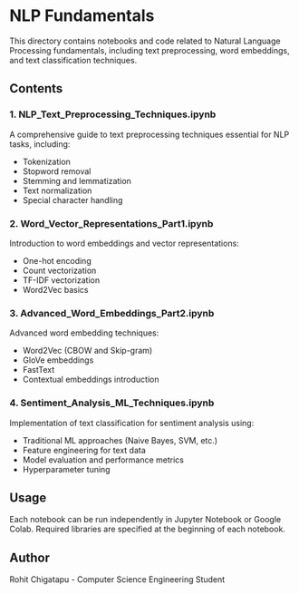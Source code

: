 # NLP Fundamentals

This directory contains notebooks and code related to Natural Language Processing fundamentals, including text preprocessing, word embeddings, and text classification techniques.

## Contents

### 1. NLP_Text_Preprocessing_Techniques.ipynb
A comprehensive guide to text preprocessing techniques essential for NLP tasks, including:
- Tokenization
- Stopword removal
- Stemming and lemmatization
- Text normalization
- Special character handling

### 2. Word_Vector_Representations_Part1.ipynb
Introduction to word embeddings and vector representations:
- One-hot encoding
- Count vectorization
- TF-IDF vectorization
- Word2Vec basics

### 3. Advanced_Word_Embeddings_Part2.ipynb
Advanced word embedding techniques:
- Word2Vec (CBOW and Skip-gram)
- GloVe embeddings
- FastText
- Contextual embeddings introduction

### 4. Sentiment_Analysis_ML_Techniques.ipynb
Implementation of text classification for sentiment analysis using:
- Traditional ML approaches (Naive Bayes, SVM, etc.)
- Feature engineering for text data
- Model evaluation and performance metrics
- Hyperparameter tuning

## Usage
Each notebook can be run independently in Jupyter Notebook or Google Colab. Required libraries are specified at the beginning of each notebook.

## Author
Rohit Chigatapu - Computer Science Engineering Student